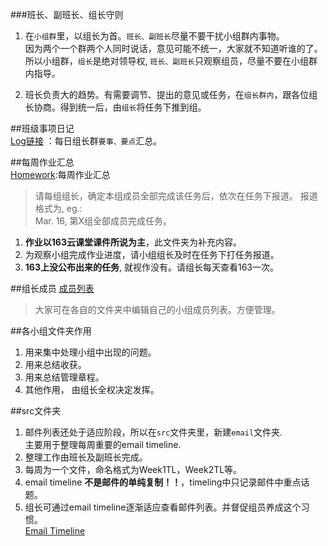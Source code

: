 
###班长、副班长、组长守则

1. 在`小组群`里，以组长为首。`班长、副班长`尽量不要干扰小组群内事物。   
  因为两个一个群两个人同时说话，意见可能不统一，大家就不知道听谁的了。   
  所以小组群，`组长`是绝对领导权, `班长、副班长`只观察组员，尽量不要在小组群内指导。   

2. 班长负责大的趋势。有需要调节、提出的意见或任务，在`组长群内`，跟各位组长协商。得到统一后，由`组长`将任务下推到组。   

##班级事项日记  
[Log链接](./log.md)  ：每日组长群`要事、要点`汇总。   

##每周作业汇总      
[Homework](./Homework):每周作业汇总   
> 请每组组长，确定本组成员全部完成该任务后，依次在任务下报道。
报道格式为, eg.:  
Mar. 16, 第X组全部成员完成任务。  

1. **作业以163云课堂课件所说为主**，此文件夹为补充内容。   
2. 为观察小组完成作业进度，请小组组长及时在任务下打任务报道。   
3. **163上没公布出来的任务**, 就视作没有。请组长每天查看163一次。

##组长成员
[成员列表](./TeamMember.md)   
>大家可在各自的文件夹中编辑自己的小组成员列表。方便管理。   

##各小组文件夹作用
> 
  1. 用来集中处理小组中出现的问题。   
  2. 用来总结收获。   
  3. 用来总结管理章程。
  4. 其他作用， 由组长全权决定发挥。   

##src文件夹  
> 
  1. 邮件列表还处于适应阶段，所以在`src`文件夹里，新建`email`文件夹.  
     主要用于整理每周重要的email timeline.   
  2. 整理工作由班长及副班长完成。  
  3. 每周为一个文件，命名格式为Week1TL，Week2TL等。   
  4. email timeline **不是邮件的单纯复制！！**，timeling中只记录邮件中重点话题。  
  5. 组长可通过email timeline逐渐适应查看邮件列表。并督促组员养成这个习惯。  
  [Email Timeline](./src/email)  
  


 


